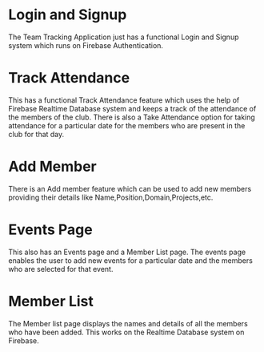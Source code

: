 # Login and Signup
The Team Tracking Application just has a functional Login and Signup system which runs on Firebase Authentication.

# Track Attendance
This  has a functional Track Attendance feature which uses the help of Firebase Realtime Database system and keeps a track of the attendance of the members of the club. There is also a Take Attendance option for taking attendance for a particular date for the members who are present in the club for that day. 

# Add Member
There is an Add member feature which can be used to add new members providing their details like Name,Position,Domain,Projects,etc.

# Events Page
This also has an Events page and a Member List page. The events page enables the user to add new events for a particular date and the members who are selected for that event.

# Member List
The Member list page displays the names and details of all the members who have been added. This works on the Realtime Database system on Firebase.
